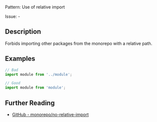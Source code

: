 Pattern: Use of relative import

Issue: -

## Description

Forbids importing other packages from the monorepo with a relative path.

## Examples

```js
// Bad
import module from '../module';

// Good
import module from 'module';
```

## Further Reading

* [GitHub - monorepo/no-relative-import](https://github.com/azz/eslint-plugin-monorepo#monorepono-relative-import-fixable)